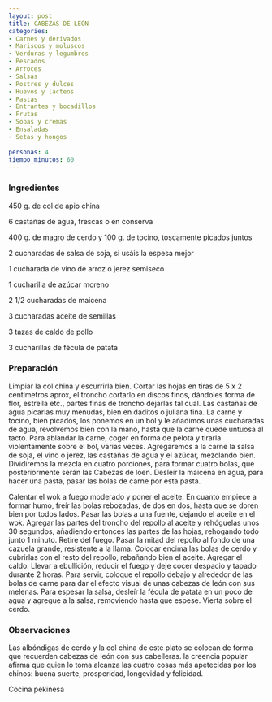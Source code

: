 ```yaml
---
layout: post
title: CABEZAS DE LEÓN
categories:
- Carnes y derivados
- Mariscos y moluscos
- Verduras y legumbres
- Pescados
- Arroces
- Salsas
- Postres y dulces
- Huevos y lacteos
- Pastas
- Entrantes y bocadillos
- Frutas
- Sopas y cremas
- Ensaladas
- Setas y hongos
 
personas: 4 
tiempo_minutos: 60 
---
```

<h3>Ingredientes</h3>
450 g. de col de apio china

6 castañas de agua, frescas o en conserva

400 g. de magro de cerdo y 100 g. de tocino, toscamente picados juntos

2 cucharadas de salsa de soja, si usáis la espesa mejor

1 cucharada de vino de arroz o jerez semiseco

1 cucharilla de azúcar moreno

2 1/2 cucharadas de maicena

3 cucharadas aceite de semillas

3 tazas de caldo de pollo

3 cucharillas de fécula de patata

<h3>Preparación</h3>
Limpiar la col china y escurrirla bien. Cortar las hojas en tiras de 5 x 2 centímetros aprox, el troncho cortarlo en discos finos, dándoles forma de flor, estrella etc., partes finas de troncho dejarlas tal cual. Las castañas de agua picarlas muy menudas, bien en daditos o juliana fina. La carne y tocino, bien picados, los ponemos en un bol y le añadimos unas cucharadas de agua, revolvemos bien con la mano, hasta que la carne quede untuosa al tacto. Para ablandar la carne, coger en forma de pelota y tirarla violentamente sobre el bol, varias veces. Agregaremos a la carne la salsa de soja, el vino o jerez, las castañas de agua y el azúcar, mezclando bien. Dividiremos la mezcla en cuatro porciones, para formar cuatro bolas, que posteriormente serán las Cabezas de loen. Desleír la maicena en agua, para hacer una pasta, pasar las bolas de carne por esta pasta.

Calentar el wok a fuego moderado y poner el aceite. En cuanto empiece a formar humo, freír las bolas rebozadas, de dos en dos, hasta que se doren bien por todos lados. Pasar las bolas a una fuente, dejando el aceite en el wok. Agregar las partes del troncho del repollo al aceite y rehóguelas unos 30 segundos, añadiendo entonces las partes de las hojas, rehogando todo junto 1 minuto. Retire del fuego. Pasar la mitad del repollo al fondo de una cazuela grande, resistente a la llama. Colocar encima las bolas de cerdo y cubrirlas con el resto del repollo, rebañando bien el aceite. Agregar el caldo. Llevar a ebullición, reducir el fuego y deje cocer despacio y tapado durante 2 horas. Para servir, coloque el repollo debajo y alrededor de las bolas de carne para dar el efecto visual de unas cabezas de león con sus melenas. Para espesar la salsa, desleír la fécula de patata en un poco de agua y agregue a la salsa, removiendo hasta que espese. Vierta sobre el cerdo.

<h3>Observaciones</h3>
Las albóndigas de cerdo y la col china de este plato se colocan de forma que recuerden cabezas de león con sus cabelleras. la creencia popular afirma que quien lo toma alcanza las cuatro cosas más apetecidas por los chinos: buena suerte, prosperidad, longevidad y felicidad.

Cocina pekinesa

